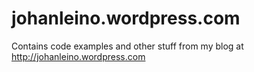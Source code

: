 johanleino.wordpress.com
========================

Contains code examples and other stuff from my blog at http://johanleino.wordpress.com